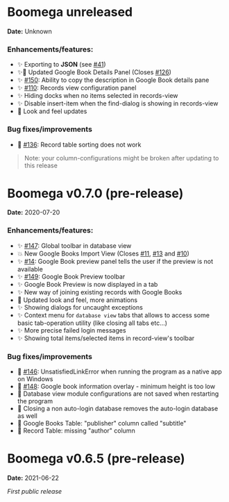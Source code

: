 # Boomega unreleased 

**Date:** Unknown

### Enhancements/features:

* ✨ Exporting to **JSON** (see [#41](https://github.com/Dansoftowner/Boomega/issues/41))
* ✨💄 Updated Google Book Details Panel (Closes [#126](https://github.com/Dansoftowner/Boomega/issues/126))
* ✨ [#150](https://github.com/Dansoftowner/Boomega/issues/150): Ability to copy the description in Google Book details pane
* ✨ [#110](https://github.com/Dansoftowner/Boomega/issues/150): Records view configuration panel
* ✨ Hiding docks when no items selected in records-view
* ✨ Disable insert-item when the find-dialog is showing in records-view
* 💄 Look and feel updates

### Bug fixes/improvements

* 🐛 [#136](https://github.com/Dansoftowner/Boomega/issues/136): Record table sorting does not work

> Note: your column-configurations might be broken after updating to this release

# Boomega v0.7.0 (pre-release)

**Date:** 2020-07-20

### Enhancements/features:

* ✨ [#147](https://github.com/Dansoftowner/Boomega/issues/147): Global toolbar in database view
* 💥 New Google Books Import View (Closes [#11](https://github.com/Dansoftowner/Boomega/issues/11), [#13](https://github.com/Dansoftowner/Boomega/issues/13) and [#10](https://github.com/Dansoftowner/Boomega/issues/10))
* ✨ [#14](https://github.com/Dansoftowner/Boomega/issues/14): Google Book preview panel tells the user if the preview is not available
* ✨ [#149](https://github.com/Dansoftowner/Boomega/issues/149): Google Book Preview toolbar
* ✨ Google Book Preview is now displayed in a tab
* ✨ New way of joining existing records with Google Books
* 💄 Updated look and feel, more animations
* ✨ Showing dialogs for uncaught exceptions
* ✨ Context menu for `database view` tabs that allows to access some basic tab-operation utility (like closing all tabs etc...)
* ✨ More precise failed login messages
* ✨ Showing total items/selected items in record-view's toolbar

### Bug fixes/improvements

* 🐛 [#146](https://github.com/Dansoftowner/Boomega/issues/146): UnsatisfiedLinkError when running the program as a native app on Windows
* 🐛 [#148](https://github.com/Dansoftowner/Boomega/issues/148): Google book information overlay - minimum height is too low
* 🐛 Database view module configurations are not saved when restarting the program
* 🐛 Closing a non auto-login database removes the auto-login database as well
* 🐛 Google Books Table: "publisher" column called "subtitle"
* 🐛 Record Table: missing "author" column

# Boomega v0.6.5 (pre-release)

**Date:** 2021-06-22

_First public release_